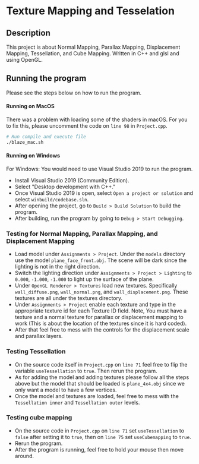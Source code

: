 # Texture Mapping and Tesselation

## Description

This project is about Normal Mapping, Parallax Mapping, Displacement Mapping, Tessellation, and Cube Mapping. Written in C++ and glsl and using OpenGL.

## Running the program

Please see the steps below on how to run the program.

#### Running on MacOS

There was a problem with loading some of the shaders in macOS. For you to fix this, please uncomment the code on `line 98` in `Project.cpp`.

```bash
# Run compile and execute file
./blaze_mac.sh
```

#### Running on Windows

For Windows: You would need to use Visual Studio 2019 to run the program.

- Install Visual Studio 2019 (Community Edition).
- Select "Desktop development with C++."
- Once Visual Studio 2019 is open, select `Open a project or solution` and select `winbuild/codebase.sln`.
- After opening the project, go to `Build > Build Solution` to build the program.
- After building, run the program by going to `Debug > Start Debugging`.

### Testing for Normal Mapping, Parallax Mapping, and Displacement Mapping

- Load model under `Assignments > Project`. Under the `models` directory use the model `plane_face_front.obj`. The scene will be dark since the lighting is not in the right direction.
- Switch the lighting direction under `Assignments > Project > Lighting` to `0.000`, `-1.000`, `-1.000` to light up the surface of the plane.
- Under `OpenGL Renderer > Textures` load new textures. Specifically `wall_diffuse.png`, `wall_normal.png`, and `wall_displacement.png`. These textures are all under the textures directory.
- Under `Assignments > Project` enable each texture and type in the appropriate texture id for each Texture ID field. Note, You must have a texture and a normal texture for parallax or displacement mapping to work (This is about the location of the textures since it is hard coded).
- After that feel free to mess with the controls for the displacement scale and parallax layers.

### Testing Tessellation

- On the source code itself in `Project.cpp` on `line 71` feel free to flip the variable `useTessellation` to `true`. Then rerun the program.
- As for adding the model and adding textures please follow all the steps above but the model that should be loaded is `plane_4x4.obj` since we only want a model to have a few vertices.
- Once the model and textures are loaded, feel free to mess with the `Tessellation inner` and `Tessellation outer` levels.

### Testing cube mapping

- On the source code in `Project.cpp` on `line 71` set `useTessellation` to `false` after setting it to `true`, then on `line 75` set `useCubemapping` to `true`.
- Rerun the program.
- After the program is running, feel free to hold your mouse then move around.
